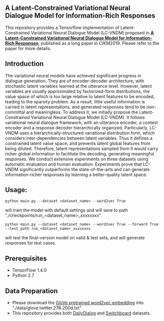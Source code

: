 ## A Latent-Constrained Variational Neural Dialogue Model for Information-Rich Responses

This repository provides a Tensorflow implementation of Latent-Constrained Variational Neural Dialogue Model (LC-VNDM) proposed in [**A Latent-Constrained Variational Neural Dialogue Model for Information-Rich Responses**](https://github.com/zheng-yanan/latent-constrained-dialogue/edit/master/README.md), published as a long paper in CIKM2019.
Please refer to the paper for more details.

## Introduction

The variational neural models have achieved significant progress in dialogue generation. They are of encoder-decoder architecture, with stochastic latent variables learned at the utterance level. However, latent variables are usually approximated by factorized-form distributions, the value space of which is too large relative to latent features to be encoded, leading to the sparsity problem. As a result, little useful information is carried in latent representations, and generated responses tend to be non-committal and meaningless. To address it, we initially propose the Latent-Constrained Variational Neural Dialogue Model (LC-VNDM). It follows variational neural dialogue framework, with an utterance encoder, a context encoder and a response decoder hierarchically organized. Particularly, LC-VNDM uses a hierarchically-structured variational distribution form, which considers inter-dependencies between latent variables. Thus it defines a constrained latent value space, and prevents latent global features from being diluted. Therefore, latent representations sampled from it would carry richer global information to facilitate the decoding, generating meaningful responses. We conduct extensive experiments on three datasets using automatic evaluation and human evaluation. Experiments prove that LC-VNDM significantly outperforms the state-of-the-arts and can generate information-richer responses by learning a better-quality latent space.

<p align=center>
	<img="./LC-VNDM-arch.png" width=50% height=50%>
	<img="./infer-arch.png" width=50% height=50%>
</p>

## Usage:  
	python main.py --dataset <dataset_name> --word2vec True
will train the model with default settings and will save to path "./checkpoints/run_<dataset_name>_xxxxxxxx".  

	python main.py --dataset <dataset_name> --word2vec True --forward True --test_path run_<dataset_name>_xxxxxxxx  
will test the final-version model on valid & test sets, and will generate responses for test cases.

## Prerequisites
 - TensorFlow 1.4.0
 - Python 2.7    
 
## Data Preparation
- Please download the [GloVe pretrained word2vec embedding](https://nlp.stanford.edu/projects/glove/) into "./data/glove.twitter.27B.200d.txt"
- This repository provides both [DailyDialog](http://yanran.li/dailydialog) and [Switchboard](https://web.stanford.edu/~jurafsky/swb1_dialogact_annot.tar.gz) datasets. 
